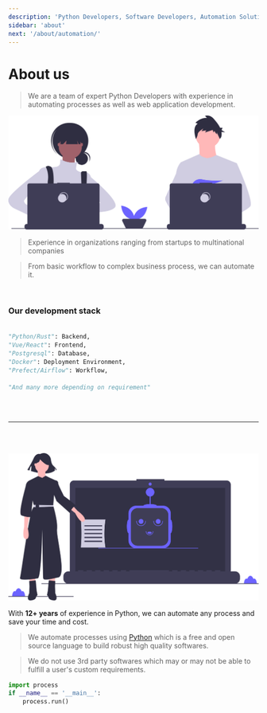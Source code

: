 ```yaml
---
description: 'Python Developers, Software Developers, Automation Solution Experts, Application Developers'
sidebar: 'about'
next: '/about/automation/'
---
```


# About us

>We are a team of expert Python Developers with experience in automating processes as well as web application development.



![About](../../src/assets/about_hero.svg)

>Experience in organizations ranging from startups to multinational companies

>From basic workflow to complex business process, we can automate it.

</br>


### Our development stack

```python

"Python/Rust": Backend,
"Vue/React": Frontend,
"Postgresql": Database,
"Docker": Deployment Environment,
"Prefect/Airflow": Workflow,

"And many more depending on requirement"
```

</br>
</br>

---

</br>
</br>

![Automation](../../src/assets/about_automation.svg)


With **12+ years** of experience in Python, we can automate any process and save your time and cost.

> We automate processes using [Python](https://www.python.org/) which is a free and open source     language to build robust high quality softwares.

>We do not use 3rd party softwares which may or may   not be able to fulfill a user's custom requirements.

```python
import process
if __name__ == '__main__':
    process.run()
```
